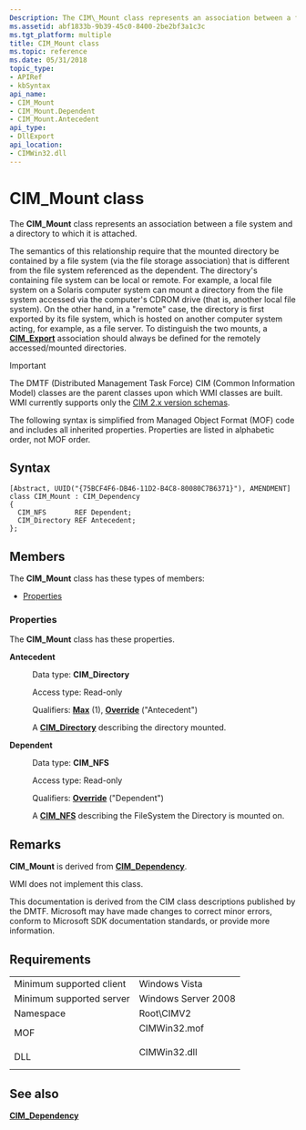 ```yaml
---
Description: The CIM\_Mount class represents an association between a file system and a directory to which it is attached.
ms.assetid: abf1833b-9b39-45c0-8400-2be2bf3a1c3c
ms.tgt_platform: multiple
title: CIM_Mount class
ms.topic: reference
ms.date: 05/31/2018
topic_type: 
- APIRef
- kbSyntax
api_name: 
- CIM_Mount
- CIM_Mount.Dependent
- CIM_Mount.Antecedent
api_type: 
- DllExport
api_location: 
- CIMWin32.dll
---
```


# CIM\_Mount class

The **CIM\_Mount** class represents an association between a file system and a directory to which it is attached.

The semantics of this relationship require that the mounted directory be contained by a file system (via the file storage association) that is different from the file system referenced as the dependent. The directory's containing file system can be local or remote. For example, a local file system on a Solaris computer system can mount a directory from the file system accessed via the computer's CDROM drive (that is, another local file system). On the other hand, in a "remote" case, the directory is first exported by its file system, which is hosted on another computer system acting, for example, as a file server. To distinguish the two mounts, a [**CIM\_Export**](cim-export.md) association should always be defined for the remotely accessed/mounted directories.

> [!IMPORTANT]
> The DMTF (Distributed Management Task Force) CIM (Common Information Model) classes are the parent classes upon which WMI classes are built. WMI currently supports only the [CIM 2.x version schemas](https://dmtf.org/standards/cim/schemas).

 

The following syntax is simplified from Managed Object Format (MOF) code and includes all inherited properties. Properties are listed in alphabetic order, not MOF order.

## Syntax

``` syntax
[Abstract, UUID("{75BCF4F6-DB46-11D2-B4C8-80080C7B6371}"), AMENDMENT]
class CIM_Mount : CIM_Dependency
{
  CIM_NFS       REF Dependent;
  CIM_Directory REF Antecedent;
};
```

## Members

The **CIM\_Mount** class has these types of members:

-   [Properties](#properties)

### Properties

The **CIM\_Mount** class has these properties.

<dl> <dt>

**Antecedent**
</dt> <dd> <dl> <dt>

Data type: **CIM\_Directory**
</dt> <dt>

Access type: Read-only
</dt> <dt>

Qualifiers: [**Max**](https://docs.microsoft.com/windows/desktop/WmiSdk/standard-qualifiers) (1), [**Override**](https://docs.microsoft.com/windows/desktop/WmiSdk/standard-qualifiers) ("Antecedent")
</dt> </dl>

A [**CIM\_Directory**](cim-directory.md) describing the directory mounted.

</dd> <dt>

**Dependent**
</dt> <dd> <dl> <dt>

Data type: **CIM\_NFS**
</dt> <dt>

Access type: Read-only
</dt> <dt>

Qualifiers: [**Override**](https://docs.microsoft.com/windows/desktop/WmiSdk/standard-qualifiers) ("Dependent")
</dt> </dl>

A [**CIM\_NFS**](cim-nfs.md) describing the FileSystem the Directory is mounted on.

</dd> </dl>

## Remarks

**CIM\_Mount** is derived from [**CIM\_Dependency**](cim-dependency.md).

WMI does not implement this class.

This documentation is derived from the CIM class descriptions published by the DMTF. Microsoft may have made changes to correct minor errors, conform to Microsoft SDK documentation standards, or provide more information.

## Requirements



|                                     |                                                                                         |
|-------------------------------------|-----------------------------------------------------------------------------------------|
| Minimum supported client<br/> | Windows Vista<br/>                                                                |
| Minimum supported server<br/> | Windows Server 2008<br/>                                                          |
| Namespace<br/>                | Root\\CIMV2<br/>                                                                  |
| MOF<br/>                      | <dl> <dt>CIMWin32.mof</dt> </dl> |
| DLL<br/>                      | <dl> <dt>CIMWin32.dll</dt> </dl> |



## See also

<dl> <dt>

[**CIM\_Dependency**](cim-dependency.md)
</dt> </dl>

 

 




